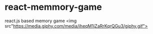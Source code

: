 # react-memmory-game
react.js based memory game
<img src"https://media.giphy.com/media/iheqM1jZaRrKqrQGu3/giphy.gif">
